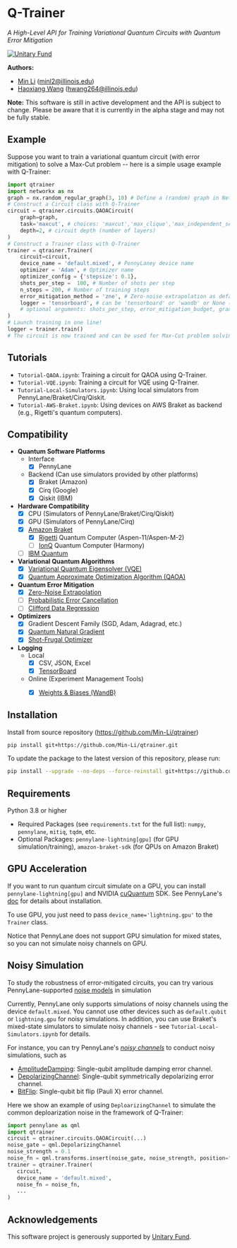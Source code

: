 # Q-Trainer
*A High-Level API for Training Variational Quantum Circuits with Quantum Error Mitigation*


[![Unitary Fund](https://img.shields.io/badge/Supported%20By-Unitary%20Fund-FFFF00.svg)](https://unitary.fund)

**Authors:**
+ [Min Li](https://www.linkedin.com/in/min-li-310823b4) (minl2@illinois.edu)
+ [Haoxiang Wang](https://haoxiang-wang.github.io/) (hwang264@illinois.edu)

**Note:**
This software is still in active development and the API is subject to change. Please be aware that it is currently in the alpha stage and may not be fully stable.

## Example

Suppose you want to train a variational quantum circuit (with error mitigation) to solve a Max-Cut problem -- here is a simple usage example with Q-Trainer:

```python
import qtrainer
import networkx as nx 
graph = nx.random_regular_graph(3, 10) # Define a (random) graph in NetworkX
# Construct a Circuit class with Q-Trainer
circuit = qtrainer.circuits.QAOACircuit(
    graph=graph, 
    task='maxcut', # choices: 'maxcut','max_clique','max_independent_set','max_weight_cycle','max_vertex_cover'  
    depth=2, # circuit depth (number of layers) 
)
# Construct a Trainer class with Q-Trainer
trainer = qtrainer.Trainer(
    circuit=circuit, 
    device_name = 'default.mixed', # PennyLaney device name
    optimizer = 'Adam', # Optimizer name
    optimizer_config = {'stepsize': 0.1},
    shots_per_step =  100, # Number of shots per step
    n_steps = 200, # Number of training steps
    error_mitigation_method = 'zne', # Zero-noise extrapolation as default
    logger = 'tensorboard', # can be 'tensorboard' or 'wandb' or None (local CSV)
    # optional arguments: shots_per_step, error_mitigation_budget, grad_method, etc. 
)
# Launch training in one line!
logger = trainer.train()
# The circuit is now trained and can be used for Max-Cut problem solving
```

## Tutorials

+ `Tutorial-QAOA.ipynb`: Training a circuit for QAOA using Q-Trainer.
+ `Tutorial-VQE.ipynb`: Training a circuit for VQE using Q-Trainer.
+ `Tutorial-Local-Simulators.ipynb`: Using local simulators from PennyLane/Braket/Cirq/Qiskit.
+ `Tutorial-AWS-Braket.ipynb`: Using devices on AWS Braket as backend (e.g., Rigetti's quantum computers).
## Compatibility


+ **Quantum Software Platforms**
  + Interface
    + [x] PennyLane
  + Backend (Can use simulators provided by other platforms)
    + [x] Braket (Amazon)
    + [x] Cirq (Google)
    + [x] Qiskit (IBM)
+ **Hardware Compatibility**
  + [x] CPU (Simulators of PennyLane/Braket/Cirq/Qiskit)
  + [x] GPU (Simulators of PennyLane/Cirq)
  + [x] [Amazon Braket](https://aws.amazon.com/braket/)
    + [x] [Rigetti](https://www.rigetti.com/) Quantum Computer (Aspen-11/Aspen-M-2)
    + [ ] [IonQ](https://ionq.com/) Quantum Computer (Harmony)
  + [ ] [IBM Quantum](https://quantum-computing.ibm.com/)
+ **Variational Quantum Algorithms**
  + [x] [Variational Quantum Eigensolver (VQE)](https://pennylane.ai/qml/demos/tutorial_vqe.html)
  + [x] [Quantum Approximate Optimization Algorithm (QAOA)](https://pennylane.ai/qml/demos/tutorial_qaoa_intro.html)
+ **Quantum Error Mitigation**
  + [x] [Zero-Noise Extrapolation](https://mitiq.readthedocs.io/en/stable/guide/zne.html)
  + [ ] [Probabilistic Error Cancellation](https://mitiq.readthedocs.io/en/stable/guide/pec.html)
  + [ ] [Clifford Data Regression](https://mitiq.readthedocs.io/en/stable/guide/cdr.html)
+ **Optimizers**
  + [x] Gradient Descent Family (SGD, Adam, Adagrad, etc.)
  + [x] [Quantum Natural Gradient](https://pennylane.ai/qml/demos/tutorial_quantum_natural_gradient.html)
  + [x] [Shot-Frugal Optimizer](https://pennylane.ai/qml/demos/tutorial_rosalin.html)
+ **Logging**
  + Local
    + [x] CSV, JSON, Excel
    + [x] [TensorBoard](https://www.tensorflow.org/tensorboard)
  + Online (Experiment Management Tools)
    + [x] [Weights & Biases (WandB)](https://wandb.ai/site)
  

## Installation 
Install from source repository (https://github.com/Min-Li/qtrainer)
```bash
pip install git+https://github.com/Min-Li/qtrainer.git 
```
To update the package to the latest version of this repository, please run:
```bash
pip install --upgrade --no-deps --force-reinstall git+https://github.com/Min-Li/qtrainer.git
```

## Requirements
Python 3.8 or higher

+ Required Packages (see `requirements.txt` for the full list): `numpy`, `pennylane`, `mitiq`, `tqdm`, etc.
+ Optional Packages: `pennylane-lightning[gpu]` (for GPU simulation/training), `amazon-braket-sdk` (for QPUs on Amazon Braket)

## GPU Acceleration
If you want to run quantum circuit simulate on a GPU, you can install `pennylane-lightning[gpu]` and NVIDIA [cuQuantum](https://github.com/NVIDIA/cuQuantum) SDK.
See PennyLane's [doc](https://docs.pennylane.ai/projects/lightning-gpu/en/latest/installation.html) for details about installation.

To use GPU, you just need to pass `device_name='lightning.gpu'` to the `Trainer` class. 

Notice that PennyLane does not support GPU simulation for mixed states, so you can not simulate noisy channels on GPU.  


## Noisy Simulation
To study the robustness of error-mitigated circuits, you can try various PennyLane-supported [noise models]((https://docs.pennylane.ai/en/stable/introduction/operations.html#noisy-channels)) in simulation

Currently, PennyLane only supports simulations of noisy channels using the device `default.mixed`.
You cannot use other devices such as `default.qubit` or `lightning.gpu` for noisy simulations. In addition, you can use Braket's mixed-state simulators to simulate noisy channels - see `Tutorial-Local-Simulators.ipynb` for details.

For instance, you can try PennyLane's [_noisy channels_](https://docs.pennylane.ai/en/stable/introduction/operations.html#noisy-channels) to conduct noisy simulations, such as
+ [AmplitudeDamping](https://docs.pennylane.ai/en/stable/code/api/pennylane.AmplitudeDamping.html "pennylane.AmplitudeDamping"): Single-qubit amplitude damping error channel.
+ [DepolarizingChannel](https://docs.pennylane.ai/en/stable/code/api/pennylane.DepolarizingChannel.html "pennylane.DepolarizingChannel"): 
Single-qubit symmetrically depolarizing error channel.
+ [BitFlip](https://docs.pennylane.ai/en/stable/code/api/pennylane.BitFlip.html "pennylane.BitFlip"): Single-qubit bit flip (Pauli  X) error channel.

Here we show an example of using `DeploarizingChannel` to simulate the common deploarization noise in the framework of Q-Trainer:

```python
import pennylane as qml
import qtrainer 
circuit = qtrainer.circuits.QAOACircuit(...)
noise_gate = qml.DepolarizingChannel
noise_strength = 0.1
noise_fn = qml.transforms.insert(noise_gate, noise_strength, position="all")
trainer = qtrainer.Trainer(
   circuit,
   device_name = 'default.mixed',
   noise_fn = noise_fn,
   ...
)
```
## Acknowledgements
This software project is generously supported by [Unitary Fund](https://unitary.fund/).